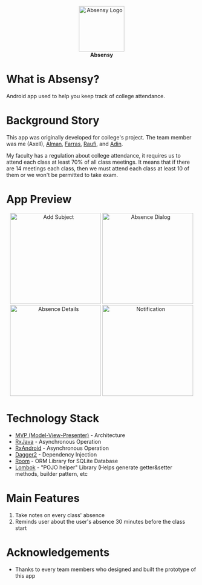<p align="center">
  <img 
       src="https://github.com/axellageraldinc/android-Absensy/blob/development/AppLogo.png" 
       width="120" 
       title="Absensy Logo"
       alt="Absensy Logo">
  <br/>
  <b>Absensy</b>
</p>

# What is Absensy?
Android app used to help you keep track of college attendance.

# Background Story
This app was originally developed for college's project. The team member was me (Axell), [Alman](https://github.com/almanalfaruq), [Farras](https://github.com/FarrasMuhammad), [Raufi](https://github.com/raufimusaddiq), and [Adin](https://github.com/bayuadinh).

My faculty has a regulation about college attendance, it requires us to attend each class at least 70% of all class meetings. It means that if there are 14 meetings each class, then we must attend each class at least 10 of them or we won't be permitted to take exam.

# App Preview
<p align="center">
  <img 
       src="https://github.com/axellageraldinc/android-Absensy/blob/development/AddSubject.png" 
       width="240" 
       title="Add Subject"
       alt="Add Subject">
  <img 
       src="https://github.com/axellageraldinc/android-Absensy/blob/development/AbsenceDialog.png" 
       width="240" 
       title="Absence Dialog"
       alt="Absence Dialog">
  <br/>
  <img 
       src="https://github.com/axellageraldinc/android-Absensy/blob/development/AbsenceDetails.png" 
       width="240" 
       title="Absence Details"
       alt="Absence Details">
  <img 
       src="https://github.com/axellageraldinc/android-Absensy/blob/development/Notification.png" 
       width="240" 
       title="Notification"
       alt="Notification">
</p>

# Technology Stack
* [MVP (Model-View-Presenter)](https://en.wikipedia.org/wiki/Model–view–presenter) - Architecture
* [RxJava](https://github.com/ReactiveX/RxJava) - Asynchronous Operation
* [RxAndroid](https://github.com/ReactiveX/RxAndroid) - Asynchronous Operation
* [Dagger2](https://github.com/google/dagger) - Dependency Injection
* [Room](https://developer.android.com/topic/libraries/architecture/room) - ORM Library for SQLite Database
* [Lombok](https://projectlombok.org) - "POJO helper" Library (Helps generate getter&setter methods, builder pattern, etc

# Main Features
1. Take notes on every class' absence
2. Reminds user about the user's absence 30 minutes before the class start

# Acknowledgements
* Thanks to every team members who designed and built the prototype of this app
